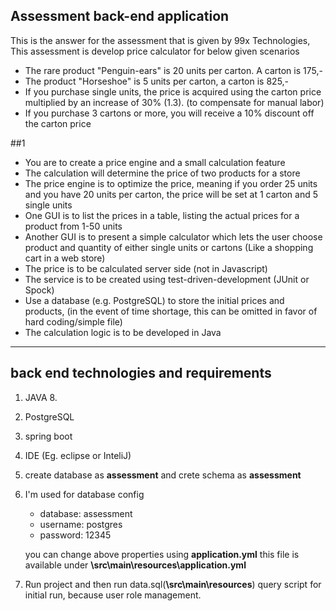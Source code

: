 ## Assessment back-end application

This is the answer for the assessment that is given by 99x Technologies, This assessment is develop price calculator for below given scenarios

- The rare product "Penguin-ears" is 20 units per carton. A carton is 175,-
- The product "Horseshoe" is 5 units per carton, a carton is 825,-
- If you purchase single units, the price is acquired using the carton price multiplied by an increase of
30% (1.3). (to compensate for manual labor)
- If you purchase 3 cartons or more, you will receive a 10% discount off the carton price

##1
- You are to create a price engine and a small calculation feature
- The calculation will determine the price of two products for a store
- The price engine is to optimize the price, meaning if you order 25 units and you have 20 units per
carton, the price will be set at 1 carton and 5 single units
- One GUI is to list the prices in a table, listing the actual prices for a product from 1-50 units
- Another GUI is to present a simple calculator which lets the user choose product and quantity of
either single units or cartons (Like a shopping cart in a web store)
- The price is to be calculated server side (not in Javascript)
- The service is to be created using test-driven-development (JUnit or Spock)
- Use a database (e.g. PostgreSQL) to store the initial prices and products, (in the event of time
shortage, this can be omitted in favor of hard coding/simple file)
- The calculation logic is to be developed in Java
-----------------------------
## back end technologies and requirements
1. JAVA 8.
2. PostgreSQL
3. spring boot
4. IDE (Eg. eclipse or InteliJ)
5. create database as  **assessment** and crete schema as **assessment**
6. I'm used for database config
     * database: assessment
     * username: postgres
     * password: 12345
     
     you can change above properties using **application.yml** this file is available under **\src\main\resources\application.yml**
     
7. Run project and then run data.sql(**\src\main\resources**) query script for initial run, because user role management.
     
